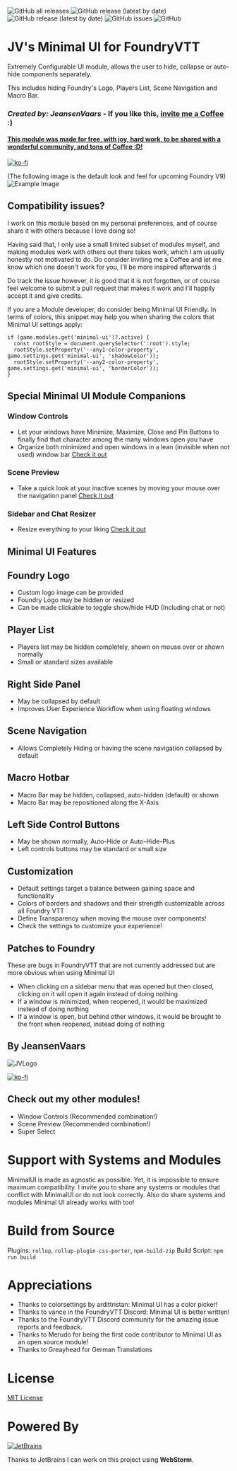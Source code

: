 ![GitHub all releases](https://img.shields.io/github/downloads/saif-ellafi/foundryvtt-minimal-ui/total?logo=GitHub) ![GitHub release (latest by date)](https://img.shields.io/github/downloads/saif-ellafi/foundryvtt-minimal-ui/latest/total) ![GitHub release (latest by date)](https://img.shields.io/github/v/release/saif-ellafi/foundryvtt-minimal-ui) ![GitHub issues](https://img.shields.io/github/issues-raw/saif-ellafi/foundryvtt-minimal-ui) ![GitHub](https://img.shields.io/github/license/saif-ellafi/foundryvtt-minimal-ui)

# JV's Minimal UI for FoundryVTT

Extremely Configurable UI module, allows the user to hide, collapse or auto-hide components separately.

This includes hiding Foundry's Logo, Players List, Scene Navigation and Macro Bar.

### _Created by: JeansenVaars_ - If you like this, [invite me a Coffee](#by-jeansenvaars) :)
#### [This module was made for free, with joy, hard work, to be shared with a wonderful community, and tons of Coffee :D!](https://ko-fi.com/jeansenvaars)
[![ko-fi](https://ko-fi.com/img/githubbutton_sm.svg)](https://ko-fi.com/V7V14D3AH)

(The following image is the default look and feel for upcoming Foundry V9)
![Example Image](./example16.png)

## Compatibility issues?

I work on this module based on my personal preferences, and of course share it with others because I love doing so!

Having said that, I only use a small limited subset of modules myself, and making modules work with others out there takes work,
which I am usually honestly not motivated to do. Do consider inviting me a Coffee and let me know which one doesn't work for you, I'll be more inspired afterwards :)

Do track the issue however, it is good that it is not forgotten, or of course feel welcome to submit a pull request that makes it work and I'll happily accept it and give credits.

If you are a Module developer, do consider being Minimal UI Friendly. In terms of colors, this snippet may help you when sharing the colors that Minimal UI settings apply:
```
if (game.modules.get('minimal-ui')?.active) {
  const rootStyle = document.querySelector(':root').style;
  rootStyle.setProperty('--any1-color-property', game.settings.get('minimal-ui', 'shadowColor'));
  rootStyle.setProperty('--any2-color-property', game.settings.get('minimal-ui', 'borderColor'));
}
```

## Special Minimal UI Module Companions

### Window Controls
* Let your windows have Minimize, Maximize, Close and Pin Buttons to finally find that character among the many windows open you have
* Organize both minimized and open windows in a lean (invisible when not used) window bar
[Check it out](https://foundryvtt.com/packages/window-controls)

### Scene Preview
* Take a quick look at your inactive scenes by moving your mouse over the navigation panel
[Check it out](https://foundryvtt.com/packages/scene-preview)

### Sidebar and Chat Resizer
* Resize everything to your liking
[Check it out](https://github.com/saif-ellafi/foundryvtt-sidebar-resizer)

## Minimal UI Features

## Foundry Logo
* Custom logo image can be provided
* Foundry Logo may be hidden or resized
* Can be made clickable to toggle show/hide HUD (Including chat or not)
  
## Player List
* Players list may be hidden completely, shown on mouse over or shown normally
* Small or standard sizes available

## Right Side Panel
* May be collapsed by default
* Improves User Experience Workflow when using floating windows
  
## Scene Navigation
* Allows Completely Hiding or having the scene navigation collapsed by default

## Macro Hotbar
* Macro Bar may be hidden, collapsed, auto-hidden (default) or shown
* Macro Bar may be repositioned along the X-Axis

## Left Side Control Buttons
* May be shown normally, Auto-Hide or Auto-Hide-Plus
* Left controls buttons may be standard or small size
  
## Customization
* Default settings target a balance between gaining space and functionality
* Colors of borders and shadows and their strength customizable across all Foundry VTT
* Define Transparency when moving the mouse over components!
* Check the settings to customize your experience!

## Patches to Foundry
These are bugs in FoundryVTT that are not currently addressed but are more obvious when using Minimal UI
* When clicking on a sidebar menu that was opened but then closed, clicking on it will open it again instead of doing nothing
* If a window is minimized, when reopened, it would be maximized instead of doing nothing
* If a window is open, but behind other windows, it would be brought to the front when reopened, instead doing of nothing

## By JeansenVaars
![JVLogo](logo-small-black.png)

[![ko-fi](https://ko-fi.com/img/githubbutton_sm.svg)](https://ko-fi.com/V7V14D3AH)

## Check out my other modules!
* Window Controls (Recommended combination!)
* Scene Preview (Recommended combination!)
* Super Select

# Support with Systems and Modules
MinimalUI is made as agnostic as possible. Yet, it is impossible to ensure maximum compatibility.
I invite you to share any systems or modules that conflict with MinimalUI or do not look correctly.
Also do share systems and modules Minimal UI already works with too!

# Build from Source
Plugins: `rollup`, `rollup-plugin-css-porter`, `npm-build-zip`
Build Script: `npm run build`

# Appreciations
* Thanks to colorsettings by ardittristan: Minimal UI has a color picker!
* Thanks to vance in the FoundryVTT Discord: Minimal UI is better written!
* Thanks to the FoundryVTT Discord community for the amazing issue reports and feedback.
* Thanks to Merudo for being the first code contributor to Minimal UI as an open source module!
* Thanks to Greayhead for German Translations

# License
[MIT License](./LICENSE.md)

# Powered By
[![JetBrains](./jetbrains.svg)](https://www.jetbrains.com)

Thanks to JetBrains I can work on this project using **WebStorm**.
